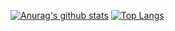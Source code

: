 [![Anurag's github stats](https://github-readme-stats.vercel.app/api?username=M4TY)](https://github.com/anuraghazra/github-readme-stats)
[![Top Langs](https://github-readme-stats.vercel.app/api/top-langs/?username=M4TY)](https://github.com/anuraghazra/github-readme-stats)
